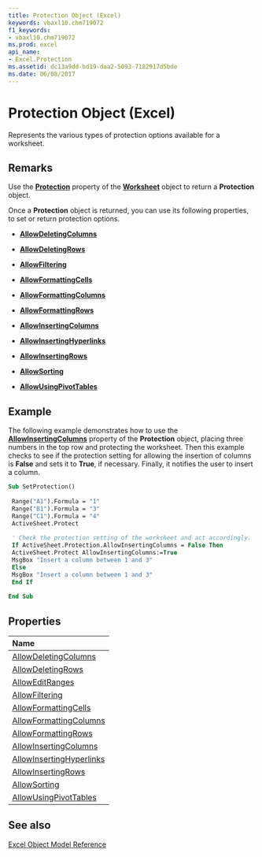 ```yaml
---
title: Protection Object (Excel)
keywords: vbaxl10.chm719072
f1_keywords:
- vbaxl10.chm719072
ms.prod: excel
api_name:
- Excel.Protection
ms.assetid: dc13a9dd-bd19-daa2-5093-7182917d5bde
ms.date: 06/08/2017
---
```



# Protection Object (Excel)

Represents the various types of protection options available for a worksheet.


## Remarks

Use the  **[Protection](Excel.Worksheet.Protection.md)** property of the **[Worksheet](Excel.Worksheet.md)** object to return a **Protection** object.

Once a  **Protection** object is returned, you can use its following properties, to set or return protection options.


-  **[AllowDeletingColumns](Excel.Protection.AllowDeletingColumns.md)**
    
-  **[AllowDeletingRows](Excel.Protection.AllowDeletingRows.md)**
    
-  **[AllowFiltering](Excel.Protection.AllowFiltering.md)**
    
-  **[AllowFormattingCells](Excel.Protection.AllowFormattingCells.md)**
    
-  **[AllowFormattingColumns](Excel.Protection.AllowFormattingColumns.md)**
    
-  **[AllowFormattingRows](Excel.Protection.AllowFormattingRows.md)**
    
-  **[AllowInsertingColumns](Excel.Protection.AllowInsertingColumns.md)**
    
-  **[AllowInsertingHyperlinks](Excel.Protection.AllowInsertingHyperlinks.md)**
    
-  **[AllowInsertingRows](Excel.Protection.AllowInsertingRows.md)**
    
-  **[AllowSorting](Excel.Protection.AllowSorting.md)**
    
-  **[AllowUsingPivotTables](Excel.Protection.AllowUsingPivotTables.md)**
    

## Example

The following example demonstrates how to use the  **[AllowInsertingColumns](Excel.Protection.AllowInsertingColumns.md)** property of the **Protection** object, placing three numbers in the top row and protecting the worksheet. Then this example checks to see if the protection setting for allowing the insertion of columns is **False** and sets it to **True**, if necessary. Finally, it notifies the user to insert a column.


```vb
Sub SetProtection() 
 
 Range("A1").Formula = "1" 
 Range("B1").Formula = "3" 
 Range("C1").Formula = "4" 
 ActiveSheet.Protect 
 
 ' Check the protection setting of the worksheet and act accordingly. 
 If ActiveSheet.Protection.AllowInsertingColumns = False Then 
 ActiveSheet.Protect AllowInsertingColumns:=True 
 MsgBox "Insert a column between 1 and 3" 
 Else 
 MsgBox "Insert a column between 1 and 3" 
 End If 
 
End Sub
```


## Properties



|**Name**|
|:-----|
|[AllowDeletingColumns](Excel.Protection.AllowDeletingColumns.md)|
|[AllowDeletingRows](Excel.Protection.AllowDeletingRows.md)|
|[AllowEditRanges](Excel.Protection.AllowEditRanges.md)|
|[AllowFiltering](Excel.Protection.AllowFiltering.md)|
|[AllowFormattingCells](Excel.Protection.AllowFormattingCells.md)|
|[AllowFormattingColumns](Excel.Protection.AllowFormattingColumns.md)|
|[AllowFormattingRows](Excel.Protection.AllowFormattingRows.md)|
|[AllowInsertingColumns](Excel.Protection.AllowInsertingColumns.md)|
|[AllowInsertingHyperlinks](Excel.Protection.AllowInsertingHyperlinks.md)|
|[AllowInsertingRows](Excel.Protection.AllowInsertingRows.md)|
|[AllowSorting](Excel.Protection.AllowSorting.md)|
|[AllowUsingPivotTables](Excel.Protection.AllowUsingPivotTables.md)|

## See also


[Excel Object Model Reference](./overview/Excelobject-model.md)
